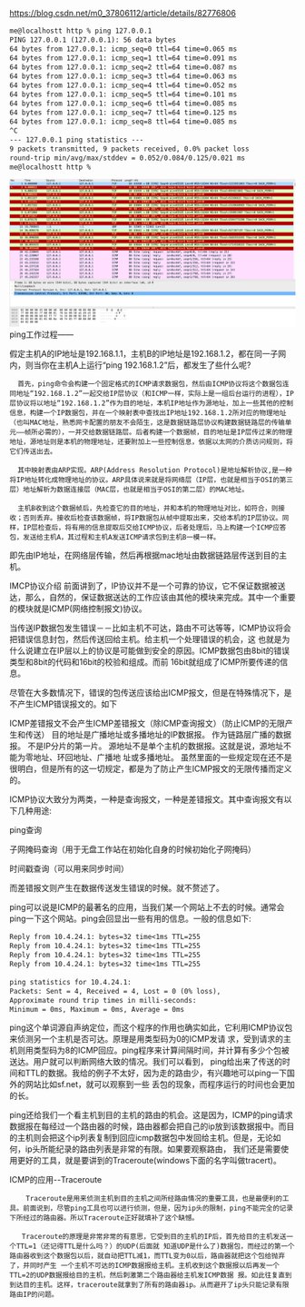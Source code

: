https://blog.csdn.net/m0_37806112/article/details/82776806
   
    me@localhostt http % ping 127.0.0.1
    PING 127.0.0.1 (127.0.0.1): 56 data bytes
    64 bytes from 127.0.0.1: icmp_seq=0 ttl=64 time=0.065 ms
    64 bytes from 127.0.0.1: icmp_seq=1 ttl=64 time=0.091 ms
    64 bytes from 127.0.0.1: icmp_seq=2 ttl=64 time=0.087 ms
    64 bytes from 127.0.0.1: icmp_seq=3 ttl=64 time=0.063 ms
    64 bytes from 127.0.0.1: icmp_seq=4 ttl=64 time=0.052 ms
    64 bytes from 127.0.0.1: icmp_seq=5 ttl=64 time=0.101 ms
    64 bytes from 127.0.0.1: icmp_seq=6 ttl=64 time=0.085 ms
    64 bytes from 127.0.0.1: icmp_seq=7 ttl=64 time=0.125 ms
    64 bytes from 127.0.0.1: icmp_seq=8 ttl=64 time=0.085 ms
    ^C
    --- 127.0.0.1 ping statistics ---
    9 packets transmitted, 9 packets received, 0.0% packet loss
    round-trip min/avg/max/stddev = 0.052/0.084/0.125/0.021 ms
    me@localhostt http %

![img.png](img.png)
ping工作过程——

假定主机A的IP地址是192.168.1.1，主机B的IP地址是192.168.1.2，都在同一子网内，则当你在主机A上运行“ping 192.168.1.2”后，都发生了些什么呢?

      首先，ping命令会构建一个固定格式的ICMP请求数据包，然后由ICMP协议将这个数据包连同地址“192.168.1.2”一起交给IP层协议（和ICMP一样，实际上是一组后台运行的进程），IP层协议将以地址“192.168.1.2”作为目的地址，本机IP地址作为源地址，加上一些其他的控制信息，构建一个IP数据包，并在一个映射表中查找出IP地址192.168.1.2所对应的物理地址（也叫MAC地址，熟悉网卡配置的朋友不会陌生，这是数据链路层协议构建数据链路层的传输单元——帧所必需的），一并交给数据链路层。后者构建一个数据帧，目的地址是IP层传过来的物理地址，源地址则是本机的物理地址，还要附加上一些控制信息，依据以太网的介质访问规则，将它们传送出去。

      其中映射表由ARP实现。ARP(Address Resolution Protocol)是地址解析协议,是一种将IP地址转化成物理地址的协议。ARP具体说来就是将网络层（IP层，也就是相当于OSI的第三层）地址解析为数据连接层（MAC层，也就是相当于OSI的第二层）的MAC地址。

      主机B收到这个数据帧后，先检查它的目的地址，并和本机的物理地址对比，如符合，则接收；否则丢弃。接收后检查该数据帧，将IP数据包从帧中提取出来，交给本机的IP层协议。同样，IP层检查后，将有用的信息提取后交给ICMP协议，后者处理后，马上构建一个ICMP应答包，发送给主机A，其过程和主机A发送ICMP请求包到主机B一模一样。

即先由IP地址，在网络层传输，然后再根据mac地址由数据链路层传送到目的主机。


IMCP协议介绍
前面讲到了，IP协议并不是一个可靠的协议，它不保证数据被送达，那么，自然的，保证数据送达的工作应该由其他的模块来完成。其中一个重要的模块就是ICMP(网络控制报文)协议。

当传送IP数据包发生错误－－比如主机不可达，路由不可达等等，ICMP协议将会把错误信息封包，然后传送回给主机。给主机一个处理错误的机会，这 也就是为什么说建立在IP层以上的协议是可能做到安全的原因。ICMP数据包由8bit的错误类型和8bit的代码和16bit的校验和组成。而前 16bit就组成了ICMP所要传递的信息。

尽管在大多数情况下，错误的包传送应该给出ICMP报文，但是在特殊情况下，是不产生ICMP错误报文的。如下

ICMP差错报文不会产生ICMP差错报文（除ICMP查询报文）（防止ICMP的无限产生和传送）
目的地址是广播地址或多播地址的IP数据报。
作为链路层广播的数据报。
不是IP分片的第一片。
源地址不是单个主机的数据报。这就是说，源地址不能为零地址、环回地址、广播地 址或多播地址。
虽然里面的一些规定现在还不是很明白，但是所有的这一切规定，都是为了防止产生ICMP报文的无限传播而定义的。

ICMP协议大致分为两类，一种是查询报文，一种是差错报文。其中查询报文有以下几种用途:


ping查询

子网掩码查询（用于无盘工作站在初始化自身的时候初始化子网掩码）

时间戳查询（可以用来同步时间）

而差错报文则产生在数据传送发生错误的时候。就不赘述了。


ping可以说是ICMP的最著名的应用，当我们某一个网站上不去的时候。通常会ping一下这个网站。ping会回显出一些有用的信息。一般的信息如下:

    Reply from 10.4.24.1: bytes=32 time<1ms TTL=255
    Reply from 10.4.24.1: bytes=32 time<1ms TTL=255
    Reply from 10.4.24.1: bytes=32 time<1ms TTL=255
    Reply from 10.4.24.1: bytes=32 time<1ms TTL=255

    ping statistics for 10.4.24.1:
    Packets: Sent = 4, Received = 4, Lost = 0 (0% loss),
    Approximate round trip times in milli-seconds:
    Minimum = 0ms, Maximum = 0ms, Average = 0ms

ping这个单词源自声纳定位，而这个程序的作用也确实如此，它利用ICMP协议包来侦测另一个主机是否可达。原理是用类型码为0的ICMP发请 求，受到请求的主机则用类型码为8的ICMP回应。ping程序来计算间隔时间，并计算有多少个包被送达。用户就可以判断网络大致的情况。我们可以看到， ping给出来了传送的时间和TTL的数据。我给的例子不太好，因为走的路由少，有兴趣地可以ping一下国外的网站比如sf.net，就可以观察到一些 丢包的现象，而程序运行的时间也会更加的长。

ping还给我们一个看主机到目的主机的路由的机会。这是因为，ICMP的ping请求数据报在每经过一个路由器的时候，路由器都会把自己的ip放到该数据报中。而目的主机则会把这个ip列表复制到回应icmp数据包中发回给主机。但是，无论如何，ip头所能纪录的路由列表是非常的有限。如果要观察路由， 我们还是需要使用更好的工具，就是要讲到的Traceroute(windows下面的名字叫做tracert)。


ICMP的应用--Traceroute

        Traceroute是用来侦测主机到目的主机之间所经路由情况的重要工具，也是最便利的工具。前面说到，尽管ping工具也可以进行侦测，但是，因为ip头的限制，ping不能完全的记录下所经过的路由器。所以Traceroute正好就填补了这个缺憾。

       Traceroute的原理是非常非常的有意思，它受到目的主机的IP后，首先给目的主机发送一个TTL=1（还记得TTL是什么吗？）的UDP(后面就 知道UDP是什么了)数据包，而经过的第一个路由器收到这个数据包以后，就自动把TTL减1，而TTL变为0以后，路由器就把这个包给抛弃了，并同时产生 一个主机不可达的ICMP数据报给主机。主机收到这个数据报以后再发一个TTL=2的UDP数据报给目的主机，然后刺激第二个路由器给主机发ICMP数据 报。如此往复直到到达目的主机。这样，traceroute就拿到了所有的路由器ip。从而避开了ip头只能记录有限路由IP的问题。

